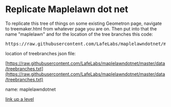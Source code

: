 # Replicate Maplelawn dot net


To replicate this tree of things on some existing Geometron page, navigate to treemaker.html from whatever page you are on.  Then put into that the name "maplelawn" and for the location of the tree branches this code:

<pre>
https://raw.githubusercontent.com/LafeLabs/maplelawndotnet/master/data/treebranches.txt
</pre>


location of treebranches json file:

[https://raw.githubusercontent.com/LafeLabs/maplelawndotnet/master/data/treebranches.txt](https://raw.githubusercontent.com/LafeLabs/maplelawndotnet/master/data/treebranches.txt)

name: maplelawndotnet

[link up a level](../)
